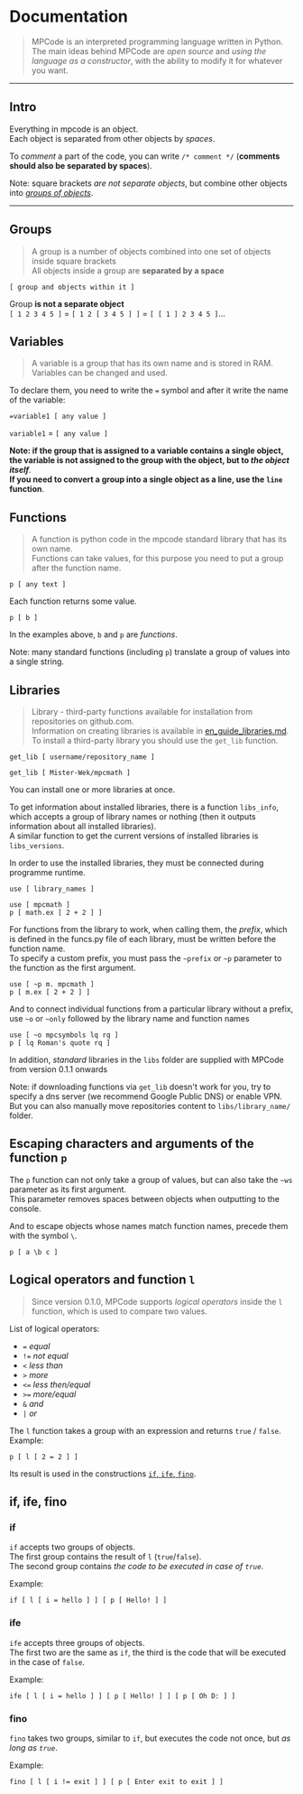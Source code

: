 # Documentation
> MPCode is an interpreted programming language written in Python.
The main ideas behind MPCode are *open source* and *using the language as a constructor*, with the ability to modify it for whatever you want.

---
## Intro
Everything in mpcode is an object.\
Each object is separated from other objects by *spaces*.

To *comment* a part of the code, you can write `/* comment */` (**comments should also be separated by spaces**).

Note: square brackets *are not separate objects*, but combine other objects into [*groups of objects*](#groups).

---
## Groups
> A group is a number of objects combined into one set of objects inside square brackets\
All objects inside a group are **separated by a space**
```
[ group and objects within it ]
```
Group **is not a separate object**\
`[ 1 2 3 4 5 ]` = `[ 1 2 [ 3 4 5 ] ]` = `[ [ 1 ] 2 3 4 5 ]`...

## Variables
> A variable is a group that has its own name and is stored in RAM\.
Variables can be changed and used.

To declare them, you need to write the `=` symbol and after it write the name of the variable:
```
=variable1 [ any value ]
```
`variable1` = `[ any value ]`

**Note: if the group that is assigned to a variable contains a single object, the variable is not assigned to the group with the object, but to *the object itself***.\
**If you need to convert a group into a single object as a line, use the `line` function**.

## Functions
> A function is python code in the mpcode standard library that has its own name.\
Functions can take values, for this purpose you need to put a group after the function name.
```
p [ any text ]
```
Each function returns some value.

```
p [ b ]
```
In the examples above, `b` and `p` are *functions*.

Note: many standard functions (including `p`) translate a group of values into a single string.

## Libraries
> Library - third-party functions available for installation from repositories on github.com.\
Information on creating libraries is available in [en_guide_libraries.md](en_guide_libraries.md).\
To install a third-party library you should use the `get_lib` function.
```
get_lib [ username/repository_name ]
```
```
get_lib [ Mister-Wek/mpcmath ]
```
You can install one or more libraries at once.

To get information about installed libraries, there is a function `libs_info`, which accepts a group of library names or nothing (then it outputs information about all installed libraries).\
A similar function to get the current versions of installed libraries is `libs_versions`.

In order to use the installed libraries, they must be connected during programme runtime.
```
use [ library_names ]
```
```
use [ mpcmath ]
p [ math.ex [ 2 + 2 ] ]
```

For functions from the library to work, when calling them, the *prefix*, which is defined in the funcs.py file of each library, must be written before the function name.\
To specify a custom prefix, you must pass the `~prefix` or `~p` parameter to the function as the first argument.
```
use [ ~p m. mpcmath ]
p [ m.ex [ 2 + 2 ] ]
```

And to connect individual functions from a particular library without a prefix, use `~o` or `~only` followed by the library name and function names
```
use [ ~o mpcsymbols lq rq ]
p [ lq Roman's quote rq ]
```
In addition, *standard* libraries in the `libs` folder are supplied with MPCode from version 0.1.1 onwards

Note: if downloading functions via `get_lib` doesn't work for you, try to specify a dns server (we recommend Google Public DNS) or enable VPN.\
But you can also manually move repositories content to `libs/library_name/` folder.

## Escaping characters and arguments of the function `p`
The `p` function can not only take a group of values, but can also take the `~ws` parameter as its first argument.\
This parameter removes spaces between objects when outputting to the console.

And to escape objects whose names match function names, precede them with the symbol `\`.
```
p [ a \b c ]
```

## Logical operators and function `l`
> Since version 0.1.0, MPCode supports *logical operators* inside the `l` function, which is used to compare two values.

List of logical operators:
- `=` *equal*
- `!=` *not equal*
- `<` *less than*
- `>` *more*
- `<=` *less then/equal*
- `>=` *more/equal*
- `&` *and*
- `|` *or*

The `l` function takes a group with an expression and returns `true` / `false`.\
Example:
```
p [ l [ 2 = 2 ] ]
```

Its result is used in the constructions [`if`, `ife`, `fino`](#if-ife-fino).

## if, ife, fino

### if
`if` accepts two groups of objects.\
The first group contains the result of `l` (`true`/`false`).\
The second group contains *the code to be executed in case of `true`*.

Example:
```
if [ l [ i = hello ] ] [ p [ Hello! ] ]
```

### ife
`ife` accepts three groups of objects.\
The first two are the same as `if`, the third is the code that will be executed in the case of `false`.

Example:
```
ife [ l [ i = hello ] ] [ p [ Hello! ] ] [ p [ Oh D: ] ]
```

### fino
`fino` takes two groups, similar to `if`, but executes the code not once, but *as long as `true`*.

Example:
```
fino [ l [ i != exit ] ] [ p [ Enter exit to exit ] ]
```
